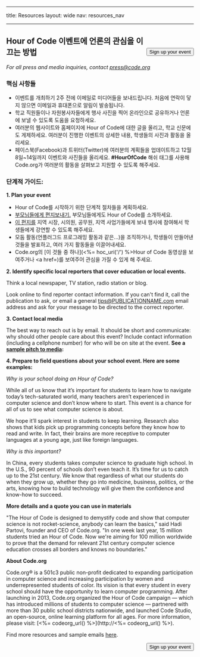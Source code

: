 * * *

title: Resources layout: wide nav: resources_nav

* * *

[<button style="float: right; margin-top: 50px">Sign up your event</button>](/#join)

## Hour of Code 이벤트에 언론의 관심을 이끄는 방법

*For all press and media inquiries, contact <press@code.org>*

### 핵심 사항들

  * 이벤트를 개최하기 2주 전에 이메일로 미디어들을 보내드립니다. 처음에 연락이 닿지 않으면 이메일과 휴대폰으로 알림이 발송됩니다.
  * 학교 직원들이나 자원봉사자들에게 행사 사진을 찍어 온라인으로 공유하거나 언론에 보낼 수 있도록 도움을 요청하세요.
  * 여러분의 웹사이트와 홈페이지에 Hour of Code에 대한 글을 올리고, 학교 신문에도 게제하세요. 여러분이 진행한 이벤트의 상세한 내용, 학생들의 사진과 활동을 올리세요.
  * 페이스북(Facebook)과 트위터(Twitter)에 여러분의 계획들을 업데이트하고 12월8일~14일까지 이벤트와 사진들을 올리세요. **#HourOfCode** 해쉬 태그를 사용해 Code.org가 여러분의 활동을 살펴보고 지원할 수 있도록 해주세요.

### 단계적 가이드:

**1. Plan your event**

  * Hour of Code를 시작하기 위한 단계적 절차들을 계획하세요.
  * [부모님들에게 편지보내기.](<%= hoc_uri('/resources/#sample-emails') %>) 부모님들에게도 Hour of Code를 소개하세요.
  * [이 편지를](<%= hoc_uri('/resources/#sample-emails') %>) 지역 시장, 시의원, 공무원, 지역 사업가들에게 보내 행사에 참여해서 학생들에게 강연할 수 있도록 해주세요.
  * 모둠 활동(언플러그드 프로그래밍 활동과 같은...)을 조직하거나, 학생들이 만들어낸 것들을 발표하고, 여러 가지 활동들을 이끌어내세요.
  * Code.org의 [이 것들 중 하나](<%= hoc_uri('/') %>Hour of Code 동영상</a>을 보여주거나 <a href=)를 보여주어 관심을 가질 수 있게 해 주세요.

**2. Identify specific local reporters that cover education or local events.**

Think a local newspaper, TV station, radio station or blog.

Look online to find reporter contact information. If you can't find it, call the publication to ask, or email a general tips@PUBLICATIONNAME.com email address and ask for your message to be directed to the correct reporter.

**3. Contact local media**

The best way to reach out is by email. It should be short and communicate: why should other people care about this event? Include contact information (including a cellphone number) for who will be on site at the event. **See a [sample pitch to media](<%= hoc_uri('/resources#sample-emails') %>):**

**4. Prepare to field questions about your school event. Here are some examples:**

*Why is your school doing an Hour of Code?*

While all of us know that it’s important for students to learn how to navigate today’s tech-saturated world, many teachers aren’t experienced in computer science and don’t know where to start. This event is a chance for all of us to see what computer science is about.

We hope it’ll spark interest in students to keep learning. Research also shows that kids pick up programming concepts before they know how to read and write. In fact, their brains are more receptive to computer languages at a young age, just like foreign languages.

*Why is this important?*

In China, every students takes computer science to graduate high school. In the U.S., 90 percent of schools don’t even teach it. It’s time for us to catch up to the 21st century. We know that regardless of what our students do when they grow up, whether they go into medicine, business, politics, or the arts, knowing how to build technology will give them the confidence and know-how to succeed.

**More details and a quote you can use in materials**

"The Hour of Code is designed to demystify code and show that computer science is not rocket-science, anybody can learn the basics," said Hadi Partovi, founder and CEO of Code.org. "In one week last year, 15 million students tried an Hour of Code. Now we're aiming for 100 million worldwide to prove that the demand for relevant 21st century computer science education crosses all borders and knows no boundaries."

**About Code.org**

Code.org® is a 501c3 public non-profit dedicated to expanding participation in computer science and increasing participation by women and underrepresented students of color. Its vision is that every student in every school should have the opportunity to learn computer programming. After launching in 2013, Code.org organized the Hour of Code campaign — which has introduced millions of students to computer science — partnered with more than 30 public school districts nationwide, and launched Code Studio, an open-source, online learning platform for all ages. For more information, please visit: [<%= codeorg_url() %>](http://<%= codeorg_url() %>).

  
Find more resources and sample emails [here](<%= hoc_uri('/resources') %>).

<a style="display: block" href="/#join"><button style="float: right;">Sign up your event</button></a>